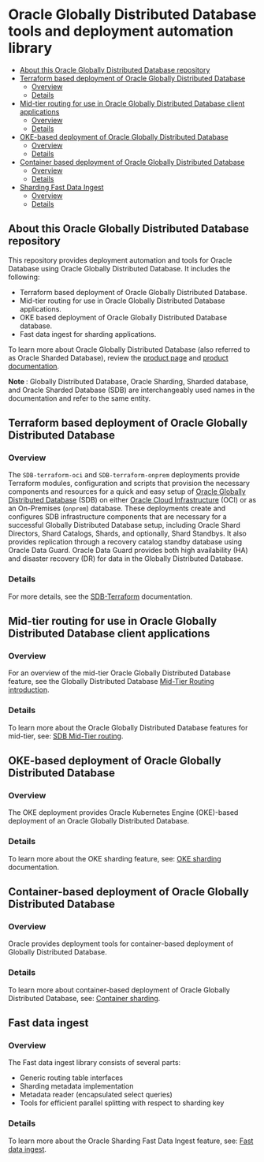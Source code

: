 # Oracle Globally Distributed Database tools and deployment automation library

[SDB-terraform-onprem]: https://github.com/oracle/db-sharding/tree/master/deployment-with-terraform/sdb-terraform-onprem
[SDB-terraform-oci]: https://github.com/oracle/db-sharding/tree/master/deployment-with-terraform/sdb-terraform-oci
[SDB-terraform]: https://github.com/oracle/db-sharding/tree/master/deployment-with-terraform/
[SDB-Mid-Tier-Routing]: https://github.com/oracle/db-sharding/tree/master/Mid-Tier-Routing
[SDB-Fast-Data-Ingest]: https://github.com/oracle/db-sharding/tree/master/sharding-fast-data-ingest
[OKE-sharding]: https://github.com/oracle/db-sharding/tree/master/oke-based-sharding-deployment
[MTR-Intro]: https://github.com/oracle/db-sharding/wiki/Sharded-Database-Mid-Tier-Routing#introduction
[SDB-prod-page]: https://www.oracle.com/database/technologies/high-availability/sharding.html
[SDB-prod-doc]: https://docs.oracle.com/en/database/oracle/oracle-database/23/shard/
[OCI]: https://www.oracle.com/cloud/
[SDB]: https://www.oracle.com/database/technologies/high-availability/sharding.html

- [About this Oracle Globally Distributed Database repository](#about)
- [Terraform based deployment of Oracle Globally Distributed Database](#terraform-based-deployment-of-oracle-globally-distributed-database)
  * [Overview](#overview)
  * [Details](#details)
- [Mid-tier routing for use in Oracle Globally Distributed Database client applications](#mid-tier-routing-for-use-in-oracle-globally-distributed-database-client-applications)
  * [Overview](#overview-1)
  * [Details](#details-1)
- [OKE-based deployment of Oracle Globally Distributed Database](#oke-based-deployment-of-oracle-globally-distributed-database)
  * [Overview](#overview-2)
  * [Details](#details-2)
- [Container based deployment of Oracle Globally Distributed Database](#container-based-deployment-of-oracle-globally-distributed-database)
  * [Overview](#overview-3)
  * [Details](#details-3)
- [Sharding Fast Data Ingest](#routing-implementations-for-use-in-oracle-sharding-client-applications)
  * [Overview](#overview-4)
  * [Details](#details-4)

## About this Oracle Globally Distributed Database repository

This repository provides deployment automation and tools for Oracle Database using Oracle Globally Distributed Database. It includes the following:

* Terraform based deployment of Oracle Globally Distributed Database.
* Mid-tier routing for use in Oracle Globally Distributed Database applications.
* OKE based deployment of Oracle Globally Distributed Database database.
* Fast data ingest for sharding applications.

To learn more about Oracle Globally Distributed Database (also referred to as Oracle Sharded Database), review the [product page][SDB-prod-page] and [product documentation][SDB-prod-doc].

<strong> Note </strong> : Globally Distributed Database, Oracle Sharding, Sharded database, and Oracle Sharded Database (SDB) are interchangeably used names in the documentation and refer to the same entity. 

 
## Terraform based deployment of Oracle Globally Distributed Database

### Overview  

The `SDB-terraform-oci` and `SDB-terraform-onprem` deployments provide Terraform modules, configuration and scripts that provision the necessary components and resources for a quick and easy setup of [Oracle Globally Distributed Database][SDB] (SDB) on either [Oracle Cloud Infrastructure][OCI] (OCI) or as an On-Premises (`onprem`) database. These deployments create and configures SDB infrastructure components that are necessary for a successful Globally Distributed Database setup, including Oracle Shard Directors, Shard Catalogs, Shards, and optionally, Shard Standbys. It also provides replication through a recovery catalog standby database using Oracle Data Guard. Oracle Data Guard provides both high availability (HA) and disaster recovery (DR) for data in the Globally Distributed Database.

### Details

For more details, see the [SDB-Terraform][SDB-terraform] documentation.

## Mid-tier routing for use in Oracle Globally Distributed Database client applications

### Overview

For an overview of the mid-tier Oracle Globally Distributed Database feature, see the Globally Distributed Database [Mid-Tier Routing introduction][MTR-Intro].

### Details

To learn more about the Oracle Globally Distributed Database features for mid-tier, see: [SDB Mid-Tier routing][SDB-Mid-Tier-Routing].

## OKE-based deployment of Oracle Globally Distributed Database 

### Overview 

The OKE deployment provides Oracle Kubernetes Engine (OKE)-based deployment of an Oracle Globally Distributed Database.

### Details

To learn more about the OKE sharding feature, see: [OKE sharding][OKE-sharding] documentation.

## Container-based deployment of Oracle Globally Distributed Database 

### Overview 

Oracle provides deployment tools for container-based deployment of Globally Distributed Database.

### Details

To learn more about container-based deployment of Oracle Globally Distributed Database, see: [Container sharding](./container-based-sharding-deployment/README.md).

## Fast data ingest

### Overview

The Fast data ingest library consists of several parts:
 * Generic routing table interfaces
 * Sharding metadata implementation
 * Metadata reader (encapsulated select queries)
 * Tools for efficient parallel splitting with respect to sharding key

### Details

To learn more about the Oracle Sharding Fast Data Ingest feature, see: [Fast data ingest][SDB-Fast-Data-Ingest].
